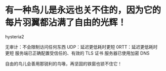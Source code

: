 # 有一种鸟儿是永远也关不住的，因为它的每片羽翼都沾满了自由的光辉！

hysteria2

无审计：不会限制访问任何东西
UDP：延迟更低耗时更短
0RTT：延迟更低耗时更短
服务端已正确配置受信任的、有效的 TLS 证书
服务器已使用加密 DNS







自由的鸟儿会善用那锐利的鸟喙，再坚固的铁窗也锁不住它！
